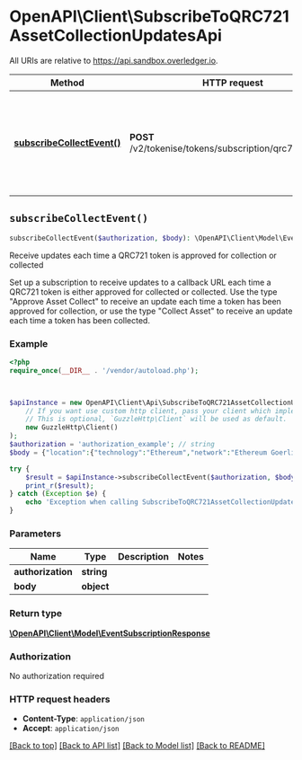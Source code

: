 # OpenAPI\Client\SubscribeToQRC721AssetCollectionUpdatesApi

All URIs are relative to https://api.sandbox.overledger.io.

Method | HTTP request | Description
------------- | ------------- | -------------
[**subscribeCollectEvent()**](SubscribeToQRC721AssetCollectionUpdatesApi.md#subscribeCollectEvent) | **POST** /v2/tokenise/tokens/subscription/qrc721/collect | Receive updates each time a QRC721 token is approved for collection or collected


## `subscribeCollectEvent()`

```php
subscribeCollectEvent($authorization, $body): \OpenAPI\Client\Model\EventSubscriptionResponse
```

Receive updates each time a QRC721 token is approved for collection or collected

Set up a subscription to receive updates to a callback URL each time a QRC721 token is either approved for collected or collected. Use the type \"Approve Asset Collect\" to receive an update each time a token has been approved for collection, or use the type \"Collect Asset\" to receive an update each time a token has been collected.

### Example

```php
<?php
require_once(__DIR__ . '/vendor/autoload.php');



$apiInstance = new OpenAPI\Client\Api\SubscribeToQRC721AssetCollectionUpdatesApi(
    // If you want use custom http client, pass your client which implements `GuzzleHttp\ClientInterface`.
    // This is optional, `GuzzleHttp\Client` will be used as default.
    new GuzzleHttp\Client()
);
$authorization = 'authorization_example'; // string
$body = {"location":{"technology":"Ethereum","network":"Ethereum Goerli Testnet"},"callbackUrl":"https://eo2vmypzncjgeoi.m.pipedream.net","type":"Approve Asset Collect","requestDetails":{"tokenName":"QNTNFT"}}; // object

try {
    $result = $apiInstance->subscribeCollectEvent($authorization, $body);
    print_r($result);
} catch (Exception $e) {
    echo 'Exception when calling SubscribeToQRC721AssetCollectionUpdatesApi->subscribeCollectEvent: ', $e->getMessage(), PHP_EOL;
}
```

### Parameters

Name | Type | Description  | Notes
------------- | ------------- | ------------- | -------------
 **authorization** | **string**|  |
 **body** | **object**|  |

### Return type

[**\OpenAPI\Client\Model\EventSubscriptionResponse**](../Model/EventSubscriptionResponse.md)

### Authorization

No authorization required

### HTTP request headers

- **Content-Type**: `application/json`
- **Accept**: `application/json`

[[Back to top]](#) [[Back to API list]](../../README.md#endpoints)
[[Back to Model list]](../../README.md#models)
[[Back to README]](../../README.md)
